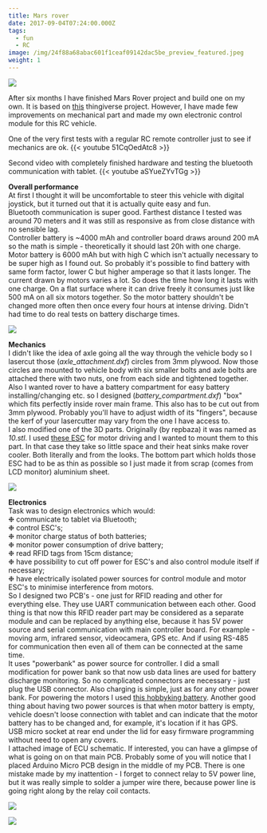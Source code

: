 ```yaml
---
title: Mars rover
date: 2017-09-04T07:24:00.000Z
tags:
  - fun
  - RC
image: /img/24f88a68abac601f1ceaf09142dac5be_preview_featured.jpeg
weight: 1
---
```

![](/img/24f88a68abac601f1ceaf09142dac5be_preview_featured.jpeg)

After six months I have finished Mars Rover project and build one on my own. It is based on [this](https://www.thingiverse.com/thing:1318414) thingiverse project. However, I have made few improvements on mechanical part and made my own electronic control module for this RC vehicle.

<!--more-->

One of the very first tests with a regular RC remote controller just to see if mechanics are ok. {{< youtube 51CqOedAtc8 >}}

Second video with completely finished hardware and testing the bluetooth communication with tablet. {{< youtube aSYueZYvTGg >}}

**Overall performance**\
At first I thought it will be uncomfortable to steer this vehicle with digital joystick, but it turned out that it is actually quite easy and fun.\
Bluetooth communication is super good. Farthest distance I tested was around 70 meters and it was still as responsive as from close distance with no sensible lag.\
Controller battery is ~4000 mAh and controller board draws around 200 mA so the math is simple - theoretically it should last 20h with one charge. Motor battery is 6000 mAh but with high C which isn't actually necessary to be super high as I found out. So probably it's possible to find battery with same form factor, lower C but higher amperage so that it lasts longer. The current drawn by motors varies a lot. So does the time how long it lasts with one charge. On a flat surface where it can drive freely it consumes just like 500 mA on all six motors together. So the motor battery shouldn't be changed more often then once every four hours at intense driving. Didn't had time to do real tests on battery discharge times.

![](/img/867e4b9e261a94fe9ac19a7dfab0ff21_preview_featured.jpeg)

**Mechanics**\
I didn't like the idea of axle going all the way through the vehicle body so I lasercut those (*axle_attachment.dxf*) circles from 3mm plywood. Now those circles are mounted to vehicle body with six smaller bolts and axle bolts are attached there with two nuts, one from each side and tightened together.\
Also I wanted rover to have a battery compartment for easy battery installing/changing etc. so I designed (*battery_compartment.dxf*) "box" which fits perfectly inside rover main frame. This also has to be cut out from 3mm plywood. Probably you'll have to adjust width of its "fingers", because the kerf of your lasercutter may vary from the one I have access to.\
I also modified one of the 3D parts. Originally (by repbaza) it was named as *10.stl*. I used [these ESC](http://www.ebay.com/itm/192008888983) for motor driving and I wanted to mount them to this part. In that case they take so little space and their heat sinks make rover cooler. Both literally and from the looks. The bottom part which holds those ESC had to be as thin as possible so I just made it from scrap (comes from LCD monitor) aluminium sheet.

![](/img/5f4d631a2d38b713e1e3985837dca77d_preview_featured.jpg)

**Electronics**\
Task was to design electronics which would:\
❉ communicate to tablet via Bluetooth;\
❉ control ESC's;\
❉ monitor charge status of both batteries;\
❉ monitor power consumption of drive battery;\
❉ read RFID tags from 15cm distance;\
❉ have possibility to cut off power for ESC's and also control module itself if necessary;\
❉ have electrically isolated power sources for control module and motor ESC's to minimise interference from motors.\
So I designed two PCB's - one just for RFID reading and other for everything else. They use UART communication between each other. Good thing is that now this RFID reader part may be considered as a separate module and can be replaced by anything else, because it has 5V power source and serial communication with main controller board. For example - moving arm, infrared sensor, videocamera, GPS etc. And if using RS-485 for communication then even all of them can be connected at the same time.\
It uses "powerbank" as power source for controller. I did a small modification for power bank so that now usb data lines are used for battery discharge monitoring. So no complicated connectors are necessary - just plug the USB connector. Also charging is simple, just as for any other power bank. For powering the motors I used [this hobbyking battery](https://hobbyking.com/en_us/turnigy-nano-tech-ultimate-6000mah-2s2p-90c-hardcase-lipo-pack-roar-brca-approved.html?___store=en_us). Another good thing about having two power sources is that when motor battery is empty, vehicle doesn't loose connection with tablet and can indicate that the motor battery has to be changed and, for example, it's location if it has GPS.\
USB micro socket at rear end under the lid for easy firmware programming without need to open any covers.\
I attached image of ECU schematic. If interested, you can have a glimpse of what is going on on that main PCB. Probably some of you will notice that I placed Arduino Micro PCB design in the middle of my PCB. There is one mistake made by my inattention - I forget to connect relay to 5V power line, but it was really simple to solder a jumper wire there, because power line is going right along by the relay coil contacts.

![](/img/0b2df81bed8aebc2b11cded0ac819a41_preview_featured.jpeg)

![](/img/4d198ddeb4eccb1c75f9426f9bb29def_preview_featured.jpeg)